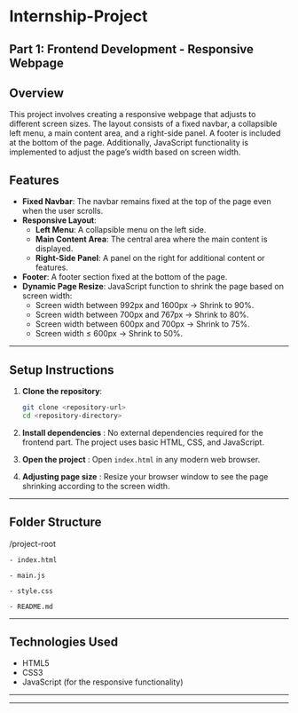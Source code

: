 # Internship-Project

## Part 1: Frontend Development - Responsive Webpage


## Overview

This project involves creating a responsive webpage that adjusts to different screen sizes. The layout consists of a fixed navbar, a collapsible left menu, a main content area, and a right-side panel. A footer is included at the bottom of the page. Additionally, JavaScript functionality is implemented to adjust the page’s width based on screen width.

## Features

- **Fixed Navbar**: The navbar remains fixed at the top of the page even when the user scrolls.
- **Responsive Layout**:
  - **Left Menu**: A collapsible menu on the left side.
  - **Main Content Area**: The central area where the main content is displayed.
  - **Right-Side Panel**: A panel on the right for additional content or features.
- **Footer**: A footer section fixed at the bottom of the page.
- **Dynamic Page Resize**: JavaScript function to shrink the page based on screen width:
  - Screen width between 992px and 1600px → Shrink to 90%.
  - Screen width between 700px and 767px → Shrink to 80%.
  - Screen width between 600px and 700px → Shrink to 75%.
  - Screen width ≤ 600px → Shrink to 50%.

---

## Setup Instructions

1. **Clone the repository**:
   ```bash
   git clone <repository-url>
   cd <repository-directory>
   ```


2. **Install dependencies** : No external dependencies required for the frontend part. The project uses basic HTML, CSS, and JavaScript.
3. **Open the project** : Open `index.html` in any modern web browser.
4. **Adjusting page size** :  Resize your browser window to see the page shrinking according to the screen width.

---

## Folder Structure

/project-root

    - index.html

    - main.js

    - style.css

    - README.md

---



## Technologies Used

* HTML5
* CSS3
* JavaScript (for the responsive functionality)

---

---

